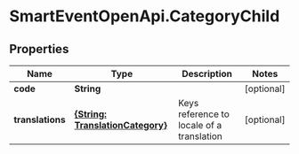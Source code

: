 # SmartEventOpenApi.CategoryChild

## Properties
Name | Type | Description | Notes
------------ | ------------- | ------------- | -------------
**code** | **String** |  | [optional] 
**translations** | [**{String: TranslationCategory}**](TranslationCategory.md) | Keys reference to locale of a translation | [optional] 
